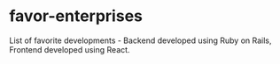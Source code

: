 # favor-enterprises
List of favorite developments - Backend developed using Ruby on Rails, Frontend developed using React.
